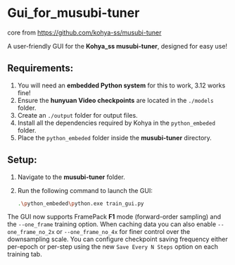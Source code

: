 # Gui_for_musubi-tuner

core from https://github.com/kohya-ss/musubi-tuner

A user-friendly GUI for the **Kohya_ss musubi-tuner**, designed for easy use!

## Requirements:
1. You will need an **embedded Python system** for this to work, 3.12 works fine!
2. Ensure the **hunyuan Video checkpoints** are located in the `./models` folder.
3. Create an `./output` folder for output files.
4. Install all the dependencies required by Kohya in the `python_embeded` folder.
5. Place the `python_embeded` folder inside the **musubi-tuner** directory.

## Setup:
1. Navigate to the **musubi-tuner** folder.
2. Run the following command to launch the GUI:

   ```bash
   .\python_embeded\python.exe train_gui.py
   ```

The GUI now supports FramePack **F1** mode (forward-order sampling) and the
`--one_frame` training option. When caching data you can also enable
`--one_frame_no_2x` or `--one_frame_no_4x` for finer control over the downsampling
scale.
You can configure checkpoint saving frequency either per-epoch or per-step using
the new `Save Every N Steps` option on each training tab.
